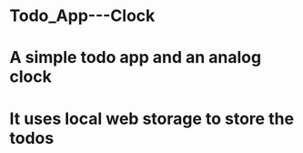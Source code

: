# Todo_App---Clock
 
# A simple todo app and an analog clock
# It uses local web storage to store the todos
